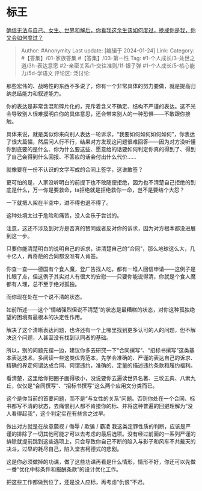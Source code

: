# 标王
[确信无法与自己、女生、世界和解后，你看我这余生该如何度过，换成你是我，你又会如何度过？](https://www.zhihu.com/question/637549648/answer/3373597645)

> Author: #Anonymity
> Last update: [编辑于 2024-01-24]
> Link:
> Category: #【答集】/01-家族答集 #【答集】/03-第一性
> Tag: #1-个人成长/3-处世之道/3h-表达意愿 #2-亲密关系/1-交往准则/1f-银子弹 #1-个人成长/5-核心能力/5d-学语文
> 评论区:
> 泛讨论:

那些宏伟的、战略性的东西不多说了，你有一个非常具体的努力要做，就是提高归纳总结能力和叙述能力。

你的表达是非常含混和碎片化的，充斥着含义不确定、结构不严谨的表达。这不光会导致别人很难摸明白你的具体意思，还会带来别人的一种恐惧——不敢跟你接触。

具体来说，就是类似你来向别人表达一轮诉求，“我要如何如何如何如何”，你表达了很大篇幅，然后问人行不行，结果对方发现这问题很难回答——因为对方没听懂你到底要的是什么、你为什么要这些、愿意给的话要如何判定你真的得到了、得到了自己会得到什么回报、不答应的话会付出什么代价……

就像要在一份不认识的文字写成的合同上签字，这谁敢签？

更可怕的是，人家没听明白的前提下也不敢随便拒绝，因为也不清楚自己拒绝的到底是什么，万一你是要救命，ta拒绝就是拒绝救你一命，岂不是要结个大怨？

一下就把人架在半空中，进不得也退不得了。

这种处境太过于危险和痛苦，没人会乐于尝试的。

注意，这还不涉及到对方是否真的赞同或者反对你的诉求，因为对方根本都没进展到这一步。

只要你能清楚明白的说明自己的诉求，讲清楚自己的“合同”，那么地球这么大，几十亿人，再奇葩的合同都没准有人肯签。

你查一查——德国有个食人魔，登广告找人吃，都有一堆人回信申请——这例子是扎眼了点，但这例子其实对人有很大的安慰——只要你能说得清，你就是个食人魔都有人理，总不至于绝对孤独。

而你现在处在一个说不清的状态。

如前所述——这个“情绪强烈但说不清楚”的状态是最糟糕的状态，对你这种孤独绝望的困境有最根本的决定性作用。

解决了这个清晰表达问题，也许还有一个上哪里找到更多认可的人的问题，但不解决这个问题，人甚至没有找到认同者的基础。

所以，别的问题先摆一边，建议你多去研究一下“合同撰写”、“招标书撰写”这类基本表达技术，多阅读一些这类优秀范本，先学会准确的、严谨的表达自己的诉求、精确的界定何谓达成合同、何谓违约，准确的、定量的描述违约条款和履约福利。

看清楚，这里给你把圈子画得极小，没说要你去遍读世界名著、三坟五典、八索九丘，仅仅是“合同撰写”、“招标书撰写”这么两个应用文分类而已。

这个是你当前的首要问题，而不是“与女性的关系”问题。否则你处在一个合同、标书都写不清的状态，去痛恨别人都不肯接你的标、并将这种普遍的回避理解为“没人看得起我”，这个判定实在有些言之过早。

做出对方就是在故意藐视 / 侮辱 / 欺骗 / 霸凌 我这类定罪性质的判断，应该是严谨的排除了一切其他可能才可以去考虑的最后选项。没有经过前面的一系列严谨的排除就提前跳到这些选项上，只会导致你自己不断的陷入与影子和风车不共戴天的决斗，过早的耗尽自己，陷入堂吉柯德式的悲剧。

这是你必须做掉的功课，做了这些功课再看是什么情形，情形不好，你还可以先做一番“优化中标条件和报酬条款”的设计优化工作。

把这些工作都做到位了，还是没人应标，再考虑“仇恨”不迟。
